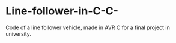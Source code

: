 # Line-follower-in-C-C-
Code of a line follower vehicle, made in AVR C for a final project in university.
